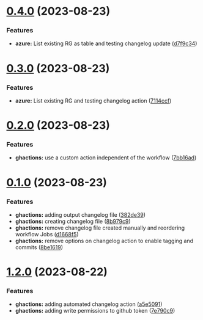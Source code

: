 # [0.4.0](https://github.com/pedrozea/demo-chls/compare/v0.3.0...v0.4.0) (2023-08-23)


### Features

* **azure:** List existing RG as table and testing changelog update ([d7f9c34](https://github.com/pedrozea/demo-chls/commit/d7f9c34f58266bc2f6ce02fd62c4b3a7b3c8ff5a))



# [0.3.0](https://github.com/pedrozea/demo-chls/compare/v0.2.0...v0.3.0) (2023-08-23)


### Features

* **azure:** List existing RG and testing changelog action ([7114ccf](https://github.com/pedrozea/demo-chls/commit/7114ccf879f276a6ab087c2394196a01f1556bc6))



# [0.2.0](https://github.com/pedrozea/demo-chls/compare/v0.1.0...v0.2.0) (2023-08-23)


### Features

* **ghactions:** use a custom action independent of the workflow ([7bb16ad](https://github.com/pedrozea/demo-chls/commit/7bb16adf4b04a14ea0ef1d69742c2c8ba3e0d852))



# [0.1.0](https://github.com/pedrozea/demo-chls/compare/v1.2.0...v0.1.0) (2023-08-23)


### Features

* **ghactions:** adding output changelog file ([382de39](https://github.com/pedrozea/demo-chls/commit/382de393078176f3d92bf772e644beed9f46e3ff))
* **ghactions:** creating changelog file ([8b979c9](https://github.com/pedrozea/demo-chls/commit/8b979c90ab97b47a65a36feca4a0c0e9a8369298))
* **ghactions:** remove changelog file created manually and reordering workflow Jobs ([d1668f5](https://github.com/pedrozea/demo-chls/commit/d1668f5948a50e0c29dae5f2c71f933757a82ad2))
* **ghactions:** remove options on changelog action to enable tagging and commits ([8be1619](https://github.com/pedrozea/demo-chls/commit/8be161973a98ba7a4421a09981a979e54c8b21bc))



# [1.2.0](https://github.com/pedrozea/demo-chls/compare/v1.1.1...v1.2.0) (2023-08-22)


### Features

* **ghactions:** adding automated changelog action ([a5e5091](https://github.com/pedrozea/demo-chls/commit/a5e509176f05d245364c71d4e86eb015dcf6c363))
* **ghactions:** adding write permissions to github token ([7e790c9](https://github.com/pedrozea/demo-chls/commit/7e790c979c7c0e4594dd69a08fbe339950354af7))



